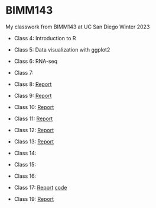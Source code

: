 # BIMM143

My classwork from BIMM143 at UC San Diego Winter 2023

- Class 4: Introduction to R 
- Class 5: Data visualization with ggplot2
- Class 6: RNA-seq
- Class 7: 
- Class 8: [Report](https://github.com/mqnguyen1/bimm143_github/blob/main/Lab08/Lab08_MiniProject.md)
- Class 9: [Report](https://github.com/mqnguyen1/bimm143_github/blob/main/Lab09/Lab09.md)
- Class 10: [Report](https://github.com/mqnguyen1/bimm143_github/blob/main/Lab10/Lab10%20html.Rmd)
- Class 11: [Report](https://github.com/mqnguyen1/bimm143_github/blob/main/Lab11/Lab11-Session.md)
- Class 12: [Report](https://github.com/mqnguyen1/bimm143_github/blob/main/Lab12/Lab12.md)
- Class 13: [Report](https://github.com/mqnguyen1/bimm143_github/blob/main/Lab13/Lab13.md)
- Class 14: 
- Class 15: 
- Class 16: 
- Class 17: [Report](https://github.com/mqnguyen1/bimm143_github/blob/main/class17/class17.md) [code](https://github.com/mqnguyen1/bimm143_github/blob/main/class17/class17.Rmd)

- Class 19: [Report](https://github.com/mqnguyen1/bimm143_github/blob/main/class19/class19.md)

